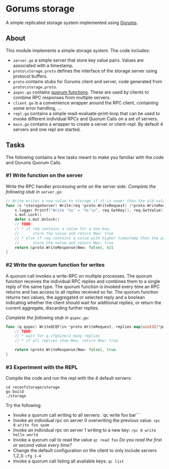 # Gorums storage

A simple replicated storage system implemented using [Gorums](https://github.com/relab/gorums/blob/master/doc/user-guide.md).

## About

This module implements a simple storage system.
The code includes:
* `server.go` a simple server that store key value pairs. Values are associated with a timestamp.
* `proto\storage.proto` defines the interface of the storage server using protocol buffers.
* `proto` contains stubs for Gorums client and server, code generated from `proto\storage.proto`.
* `qspec.go` contains [quorum functions](https://github.com/relab/gorums/blob/master/doc/user-guide.md#the-quorumspec-interface-with-quorum-functions). These are used by clients to combine RPC responses from multiple servers.
* `client.go` is a convenience wrapper around the RPC client, containing some error handling, ...
* `repl.go` contains a simple read-evaluate-print-loop that can be used to invoke different individual RPCs and Quorum Calls on a set of servers.
* `main.go` contains a wrapper to create a server or client-repl. By default 4 servers and one repl are started.


## Tasks

The following contains a few tasks meant to make you familiar with the code and Gorums Quorum Calls.

### #1 Write function on the server

Write the RPC handler processing write on the server side.
*Complete the following stub in `server.go`:*

```go
// Write writes a new value to storage if it is newer than the old value
func (s *storageServer) Write(req *proto.WriteRequest) (*proto.WriteResponse, error) {
	s.logger.Printf("Write '%s' = '%s'\n", req.GetKey(), req.GetValue())
	s.mut.Lock()
	defer s.mut.Unlock()
    // TODO: 
    // * if req contains a value for a new key, 
    //      store the value and return New: true
    // * else if req contains a value with higher timestamp than the previous,
    //      store the value and return New: true
	return &proto.WriteResponse{New: false}, nil
}
```

### #2 Write the quorum function for writes

A quorum call invokes a write-RPC on multiple processes.
The quorum function receives the individual RPC replies and combines them to a single reply of the same type.
The quorum function is invoked every time an RPC returns and has access to all replies received so far.
The quorum function returns two values, the aggregated or selected reply and a boolean indicating whether 
the client should wait for additional replies, or return the current aggregate, discarding further replies.

*Complete the following stub in `qspec.go`:*

```go
func (q qspec) WriteQCQF(in *proto.WriteRequest, replies map[uint32]*proto.WriteResponse) (*proto.WriteResponse, bool) {
	// TODO:
	// * wait for q.cfgSize/2 many replies
	// * if all replies show New, return New: true

	return &proto.WriteResponse{New: false}, true
}
```

### #3 Experiment with the REPL

Compile the code and run the repl with the 4 default servers:
```
cd reconfstorage/storage
go build
./storage
```

Try the following:
* Invoke a quorum call writing to all servers: `qc write foo bar```
* Invoke an individual rpc on server 0 overwriting the previous value: `rpc 0 write foo spam`
* Invoke an individual rpc on server 1 writing to a new key: `rpc 0 write hello world`
* Invoke a quorum call to read the value `qc read foo` *Do you read the first or second value every time?*
* Change the default configuration on the client to only include servers 1,2,3: `cfg 1-4`
* Invoke a quorum call listing all available keys: `qc list`